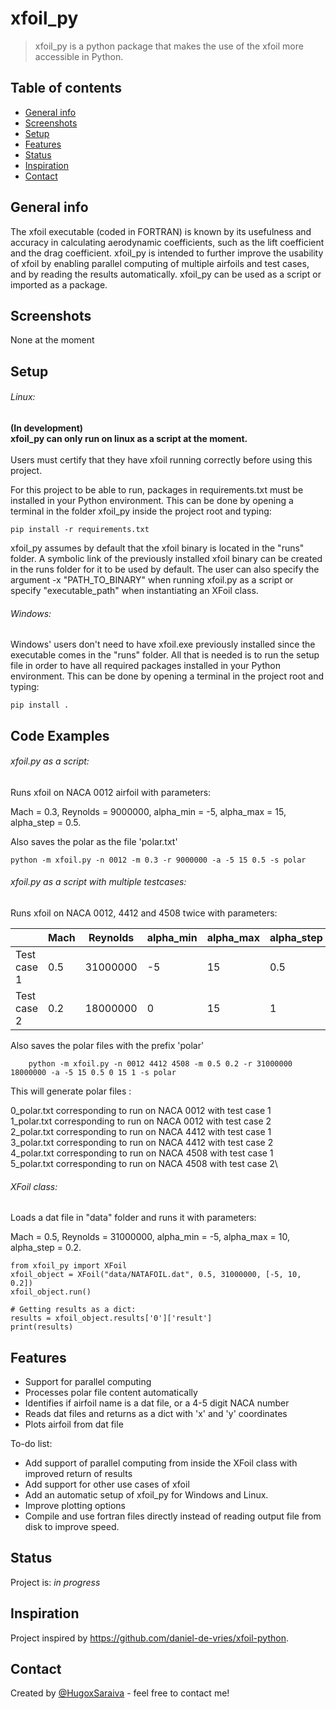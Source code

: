 # xfoil_py
> xfoil_py is a python package that makes the use of the xfoil more accessible in Python.

## Table of contents
* [General info](#general-info)
* [Screenshots](#screenshots)
* [Setup](#setup)
* [Features](#features)
* [Status](#status)
* [Inspiration](#inspiration)
* [Contact](#contact)

## General info
The xfoil executable (coded in FORTRAN) is known by its usefulness and accuracy in calculating aerodynamic coefficients,
such as the lift coefficient and the drag coefficient. xfoil_py is intended to further improve the usability of xfoil by 
enabling parallel computing of multiple airfoils and test cases, and by reading the results automatically.
xfoil_py can be used as a script or imported as a package.

## Screenshots
None at the moment

## Setup
###### Linux:
**(In development)\
xfoil_py can only run on linux as a script at the moment.**
\
\
Users must certify that they have xfoil running correctly before using this project.

For this project to be able to run, packages in requirements.txt must be installed in your Python environment.
This can be done by opening a terminal in the folder xfoil_py inside the project root and typing:

    pip install -r requirements.txt

xfoil_py assumes by default that the xfoil binary is located in the "runs" folder. A symbolic link of the previously 
installed xfoil binary can be created in the runs folder for it to be used by default. The user can
also specify the argument -x "PATH_TO_BINARY" when running xfoil.py as a script or specify "executable_path" when 
instantiating an XFoil class.

###### Windows:
Windows' users don't need to have xfoil.exe previously installed since the executable comes in the "runs" folder.
All that is needed is to run the setup file in order to have all required packages installed in your Python environment.
This can be done by opening a terminal in the project root and typing:

    pip install .

## Code Examples
###### xfoil.py as a script:
Runs xfoil on NACA 0012 airfoil with parameters: 

Mach = 0.3, Reynolds = 9000000, alpha_min = -5, alpha_max = 15, alpha_step = 0.5.

Also saves the polar as the file 'polar.txt'

    python -m xfoil.py -n 0012 -m 0.3 -r 9000000 -a -5 15 0.5 -s polar

###### xfoil.py as a script with multiple testcases:
Runs xfoil on NACA 0012, 4412 and 4508 twice with parameters:

|   |Mach|Reynolds|alpha_min|alpha_max|alpha_step|
|---|---|---|---|---|---|
|Test case 1|0.5|31000000|-5|15|0.5|
|Test case 2|0.2|18000000|0|15|1|

Also saves the polar files with the prefix 'polar'

        python -m xfoil.py -n 0012 4412 4508 -m 0.5 0.2 -r 31000000 18000000 -a -5 15 0.5 0 15 1 -s polar

This will generate polar files :

0_polar.txt corresponding to run on NACA 0012 with test case 1\
1_polar.txt corresponding to run on NACA 0012 with test case 2\
2_polar.txt corresponding to run on NACA 4412 with test case 1\
3_polar.txt corresponding to run on NACA 4412 with test case 2\
4_polar.txt corresponding to run on NACA 4508 with test case 1\
5_polar.txt corresponding to run on NACA 4508 with test case 2\

###### XFoil class:
Loads a dat file in "data" folder and runs it with parameters:

Mach = 0.5, Reynolds = 31000000, alpha_min = -5, alpha_max = 10, 
alpha_step = 0.2.

    from xfoil_py import XFoil
    xfoil_object = XFoil("data/NATAFOIL.dat", 0.5, 31000000, [-5, 10, 0.2])
    xfoil_object.run()

    # Getting results as a dict:
    results = xfoil_object.results['0']['result']
    print(results)

## Features
* Support for parallel computing
* Processes polar file content automatically
* Identifies if airfoil name is a dat file, or a 4-5 digit NACA number
* Reads dat files and returns as a dict with 'x' and 'y' coordinates
* Plots airfoil from dat file

To-do list:
* Add support of parallel computing from inside the XFoil class with improved return of results
* Add support for other use cases of xfoil  
* Add an automatic setup of xfoil_py for Windows and Linux.
* Improve plotting options
* Compile and use fortran files directly instead of reading output file from disk to improve speed.

## Status
Project is: _in progress_

## Inspiration
Project inspired by https://github.com/daniel-de-vries/xfoil-python.

## Contact
Created by [@HugoxSaraiva](https://twitter.com/HugoxSaraiva) - feel free to contact me!